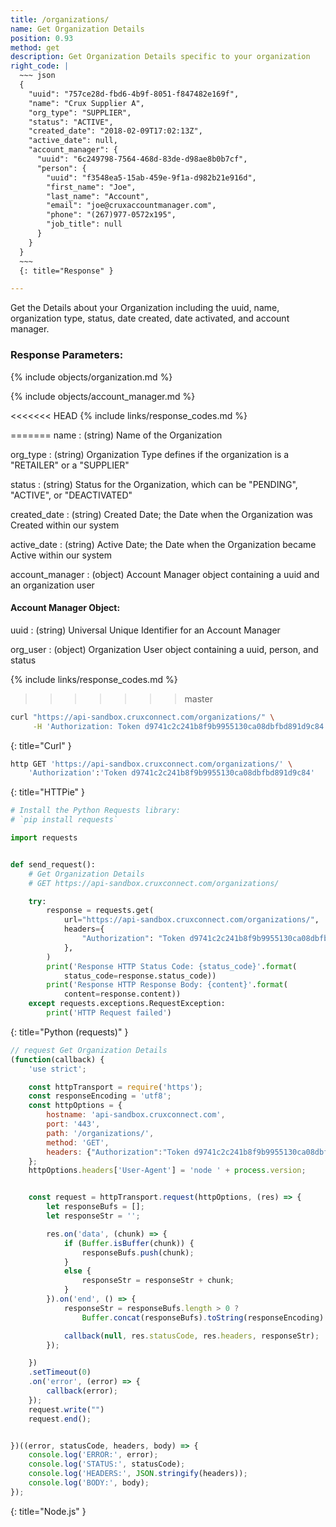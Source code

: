 ```yaml
---
title: /organizations/
name: Get Organization Details
position: 0.93
method: get
description: Get Organization Details specific to your organization
right_code: |
  ~~~ json
  {
    "uuid": "757ce28d-fbd6-4b9f-8051-f847482e169f",
    "name": "Crux Supplier A",
    "org_type": "SUPPLIER",
    "status": "ACTIVE",
    "created_date": "2018-02-09T17:02:13Z",
    "active_date": null,
    "account_manager": {
      "uuid": "6c249798-7564-468d-83de-d98ae8b0b7cf",
      "person": {
        "uuid": "f3548ea5-15ab-459e-9f1a-d982b21e916d",
        "first_name": "Joe",
        "last_name": "Account",
        "email": "joe@cruxaccountmanager.com",
        "phone": "(267)977-0572x195",
        "job_title": null
      }
    }
  }
  ~~~
  {: title="Response" }

---
```

Get the Details about your Organization including the uuid, name, organization type, status, date created, date activated, and account manager.

### Response Parameters:

{% include objects/organization.md %}

{% include objects/account_manager.md %}

<<<<<<< HEAD
{% include links/response_codes.md %}

=======
name
: (string) Name of the Organization

org_type
: (string) Organization Type defines if the organization is a "RETAILER" or a "SUPPLIER"

status
: (string) Status for the Organization, which can be "PENDING", "ACTIVE", or "DEACTIVATED"

created_date
: (string) Created Date; the Date when the Organization was Created within our system

active_date
: (string) Active Date; the Date when the Organization became Active within our system

account_manager
: (object) Account Manager object containing a uuid and an organization user

#### Account Manager Object:

uuid
: (string) Universal Unique Identifier for an Account Manager

org_user
: (object) Organization User object containing a uuid, person, and status

{% include links/response_codes.md %}
>>>>>>> master

~~~ bash
curl "https://api-sandbox.cruxconnect.com/organizations/" \
     -H 'Authorization: Token d9741c2c241b8f9b9955130ca08dbfbd891d9c84'

~~~
{: title="Curl" }

~~~ bash
http GET 'https://api-sandbox.cruxconnect.com/organizations/' \
    'Authorization':'Token d9741c2c241b8f9b9955130ca08dbfbd891d9c84'

~~~
{: title="HTTPie" }

~~~ python
# Install the Python Requests library:
# `pip install requests`

import requests


def send_request():
    # Get Organization Details
    # GET https://api-sandbox.cruxconnect.com/organizations/

    try:
        response = requests.get(
            url="https://api-sandbox.cruxconnect.com/organizations/",
            headers={
                "Authorization": "Token d9741c2c241b8f9b9955130ca08dbfbd891d9c84",
            },
        )
        print('Response HTTP Status Code: {status_code}'.format(
            status_code=response.status_code))
        print('Response HTTP Response Body: {content}'.format(
            content=response.content))
    except requests.exceptions.RequestException:
        print('HTTP Request failed')

~~~
{: title="Python (requests)" }

~~~ javascript
// request Get Organization Details
(function(callback) {
    'use strict';

    const httpTransport = require('https');
    const responseEncoding = 'utf8';
    const httpOptions = {
        hostname: 'api-sandbox.cruxconnect.com',
        port: '443',
        path: '/organizations/',
        method: 'GET',
        headers: {"Authorization":"Token d9741c2c241b8f9b9955130ca08dbfbd891d9c84"}
    };
    httpOptions.headers['User-Agent'] = 'node ' + process.version;


    const request = httpTransport.request(httpOptions, (res) => {
        let responseBufs = [];
        let responseStr = '';

        res.on('data', (chunk) => {
            if (Buffer.isBuffer(chunk)) {
                responseBufs.push(chunk);
            }
            else {
                responseStr = responseStr + chunk;
            }
        }).on('end', () => {
            responseStr = responseBufs.length > 0 ?
                Buffer.concat(responseBufs).toString(responseEncoding) : responseStr;

            callback(null, res.statusCode, res.headers, responseStr);
        });

    })
    .setTimeout(0)
    .on('error', (error) => {
        callback(error);
    });
    request.write("")
    request.end();


})((error, statusCode, headers, body) => {
    console.log('ERROR:', error);
    console.log('STATUS:', statusCode);
    console.log('HEADERS:', JSON.stringify(headers));
    console.log('BODY:', body);
});

~~~
{: title="Node.js" }
